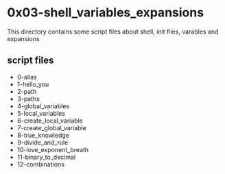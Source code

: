 # 0x03-shell_variables_expansions

This directory contains some script files about shell, init files, varables and expansions

## script files

* 0-alias
* 1-hello_you
* 2-path
* 3-paths
* 4-global_variables
* 5-local_variables
* 6-create_local_variable
* 7-create_global_variable
* 8-true_knowledge
* 9-divide_and_rule
* 10-love_exponent_breath
* 11-binary_to_decimal
* 12-combinations
